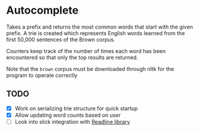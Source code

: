 # Autocomplete

Takes a prefix and returns the most common words that start with the given prefix. A trie is created which represents English words learned from the first 50,000 sentences of the Brown corpus. 

Counters keep track of the number of times each word has been encountered so that only the top results are returned.

Note that the `brown` corpus must be downloaded through nltk for the program to operate correctly

## TODO
- [x] Work on serializing trie structure for quick startup
- [x] Allow updating word counts based on user 
- [ ] Look into slick integration with [Readline library](https://docs.python.org/2/library/readline.html)
